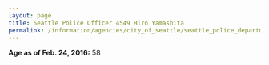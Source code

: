 ```yaml
---
layout: page
title: Seattle Police Officer 4549 Hiro Yamashita
permalink: /information/agencies/city_of_seattle/seattle_police_department/copbook/4549/
---
```


**Age as of Feb. 24, 2016:** 58
